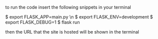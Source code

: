 to run the code insert the following snippets in your terminal

$ export FLASK_APP=main.py \n
$ export FLASK_ENV=development
$ export FLASK_DEBUG=1
$ flask run

then the URL that the site is hosted will be shown in the terminal
